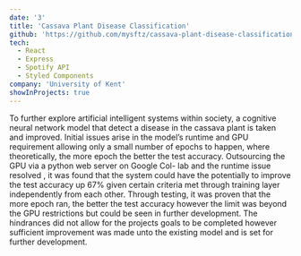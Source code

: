 ```yaml
---
date: '3'
title: 'Cassava Plant Disease Classification'
github: 'https://github.com/mysftz/cassava-plant-disease-classification'
tech:
  - React
  - Express
  - Spotify API
  - Styled Components
company: 'University of Kent'
showInProjects: true
---
```


To further explore artificial intelligent systems within society, a cognitive neural network model that detect a disease in the cassava plant is taken and improved. Initial issues arise in the model’s runtime and GPU requirement allowing only a small number of epochs to happen, where theoretically, the more epoch the better the test accuracy. Outsourcing the GPU via a python web server on Google Col- lab and the runtime issue resolved , it was found that the system could have the potentially to improve the test accuracy up 67% given certain criteria met through training layer independently from each other. Through testing, it was proven that the more epoch ran, the better the test accuracy however the limit was beyond the GPU restrictions but could be seen in further development. The hindrances did not allow for the projects goals to be completed however sufficient improvement was made unto the existing model and is set for further development.
